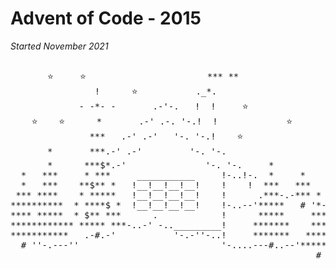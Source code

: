 # Advent of Code - 2015

_Started November 2021_
<pre>

       ⭐️     ⭐️                       *** **
                !      ⭐️           ._*.                       ⭐️
             - -*- -       .-'-.   !  !     ⭐️
    ⭐️    ⭐️      *       .-' .-. '-.!  !             ⭐️              ⭐️
               ***   .-' .-'   '-. '-.!    ⭐️
       *       ***.-' .-'         '-. '-.                   ⭐️
       *      ***$*.-'               '-. '-.     *
  *   ***     * ***     ___________     !-..!-.  *     *         *    *
  *   ***    **$** *   !__!__!__!__!    !    !  ***   ***    .   *   ***
 *** ****    * *****   !__!__!__!__!    !      .***-.-*** *     *** * #_
**********  * ****$ *  !__!__!__!__!    !-..--'*****   # '*-..---# ***
**** *****  * $** ***      .            !      *****     ***       ***
************ ***** ***-..-' -.._________!     *******    ***      *****
***********   .-#.-'           '-.-''-..!     *******   ****...     #
  # ''-.---''                           '-....---#..--'****** ''-.---''-
                                                          # 
</pre>
